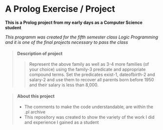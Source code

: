 # A Prolog Exercise / Project

**This is a Prolog project from my early days as a Computer Science student**

_This programm was created for the fifth semester class Logic Programming
and it is one of the final projects necessary to pass the class_

> #### Description of project
>
>>Represent the above family as well as 3-4 more families (of your choice) using the family-3 predicate and appropriate compound terms. Set the predicates exist-1, dateofbirth-2 and salary-2 and use them to recover all parents born before 1950 and their salary is less than 8,000.
>

> #### About this project
>
> - The comments to make the code understandable, are within the .pl archive 
> - This repository was created to show the variety of the work I did and experience I gained as a student
>

